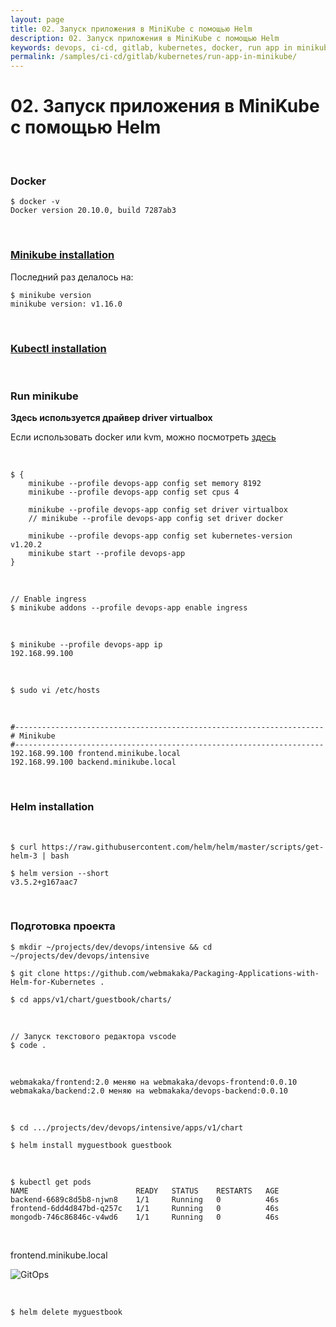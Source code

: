 ```yaml
---
layout: page
title: 02. Запуск приложения в MiniKube с помощью Helm
description: 02. Запуск приложения в MiniKube с помощью Helm
keywords: devops, ci-cd, gitlab, kubernetes, docker, run app in minikube with helm
permalink: /samples/ci-cd/gitlab/kubernetes/run-app-in-minikube/
---
```


# 02. Запуск приложения в MiniKube с помощью Helm

<br/>

### Docker

```
$ docker -v
Docker version 20.10.0, build 7287ab3
```

<br/>

### [Minikube installation](/tools/containers/kubernetes/minikube/setup/)

Последний раз делалось на:

```
$ minikube version
minikube version: v1.16.0
```

<br/>

### [Kubectl installation](/tools/containers/kubernetes/tools/kubectl/)

<br/>

### Run minikube

**Здесь используется драйвер driver virtualbox**

Если использовать docker или kvm, можно посмотреть [здесь](/tools/containers/kubernetes/minikube/setup/remote-connection-nginx/)

<br/>

```
$ {
    minikube --profile devops-app config set memory 8192
    minikube --profile devops-app config set cpus 4

    minikube --profile devops-app config set driver virtualbox
    // minikube --profile devops-app config set driver docker

    minikube --profile devops-app config set kubernetes-version v1.20.2
    minikube start --profile devops-app
}
```

<br/>

```
// Enable ingress
$ minikube addons --profile devops-app enable ingress
```

<br/>

```
$ minikube --profile devops-app ip
192.168.99.100
```

<br/>

```
$ sudo vi /etc/hosts
```

<br/>

```
#---------------------------------------------------------------------
# Minikube
#---------------------------------------------------------------------
192.168.99.100 frontend.minikube.local
192.168.99.100 backend.minikube.local
```

<br/>

### Helm installation

<br/>

    $ curl https://raw.githubusercontent.com/helm/helm/master/scripts/get-helm-3 | bash

    $ helm version --short
    v3.5.2+g167aac7

<br/>

### Подготовка проекта

    $ mkdir ~/projects/dev/devops/intensive && cd ~/projects/dev/devops/intensive

    $ git clone https://github.com/webmakaka/Packaging-Applications-with-Helm-for-Kubernetes .

    $ cd apps/v1/chart/guestbook/charts/

<br/>

    // Запуск текстового редактора vscode
    $ code .

<br/>

```
webmakaka/frontend:2.0 меняю на webmakaka/devops-frontend:0.0.10
webmakaka/backend:2.0 меняю на webmakaka/devops-backend:0.0.10
```

<br/>

    $ cd .../projects/dev/devops/intensive/apps/v1/chart

    $ helm install myguestbook guestbook

<br/>

```
$ kubectl get pods
NAME                        READY   STATUS    RESTARTS   AGE
backend-6689c8d5b8-njwn8    1/1     Running   0          46s
frontend-6dd4d847bd-q257c   1/1     Running   0          46s
mongodb-746c86846c-v4wd6    1/1     Running   0          46s
```

<br/>

frontend.minikube.local

![GitOps](/img/samples/ci-cd/gitlab/kubernetes/pic-lecture02-pic01.png?raw=true)

<br/>

```
$ helm delete myguestbook
```
